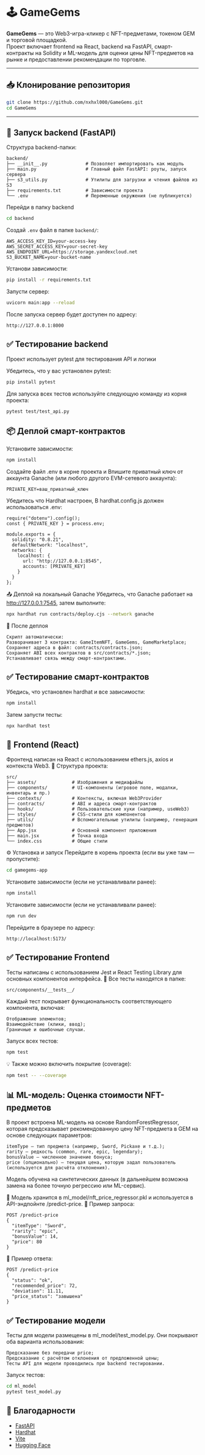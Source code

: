 # 🕹️ GameGems

**GameGems** — это Web3-игра-кликер с NFT-предметами, токеном GEM и торговой площадкой.  
Проект включает frontend на React, backend на FastAPI, смарт-контракты на Solidity и ML-модель для оценки цены NFT-предметов на рынке и предоставлении рекомендации по торговле.

---

## 📥 Клонирование репозитория

```bash
git clone https://github.com/nxhxl000/GameGems.git
cd GameGems
```

---

## 🚀 Запуск backend (FastAPI)

Структура backend-папки:
```
backend/
├── __init__.py              # Позволяет импортировать как модуль
├── main.py                  # Главный файл FastAPI: роуты, запуск сервера
├── s3_utils.py              # Утилиты для загрузки и чтения файлов из S3
├── requirements.txt         # Зависимости проекта
└── .env                     # Переменные окружения (не публикуется)
```


Перейди в папку backend
```bash
cd backend
```

Создай `.env` файл в папке `backend/`:

```env
AWS_ACCESS_KEY_ID=your-access-key
AWS_SECRET_ACCESS_KEY=your-secret-key
AWS_ENDPOINT_URL=https://storage.yandexcloud.net
S3_BUCKET_NAME=your-bucket-name
```

Установи зависимости:

```bash
pip install -r requirements.txt
```

Запусти сервер:

```bash
uvicorn main:app --reload
```

После запуска сервер будет доступен по адресу:
```
http://127.0.0.1:8000
```
## ✅ Тестирование backend

Проект использует pytest для тестирования API и логики

Убедитесь, что у вас установлен pytest:
```bash
pip install pytest
```

Для запуска всех тестов используйте следующую команду из корня проекта:

```bash
pytest test/test_api.py
```

## 📦 Деплой смарт-контрактов

Установите зависимости:
```bash
npm install
```
Создайте файл .env в корне проекта и Впишите приватный ключ от аккаунта Ganache (или любого другого EVM-сетевого аккаунта):
```
PRIVATE_KEY=ваш_приватный_ключ
```

Убедитесь что Hardhat настроен, В hardhat.config.js должен использоваться .env:

```
require("dotenv").config();
const { PRIVATE_KEY } = process.env;

module.exports = {
  solidity: "0.8.21",
  defaultNetwork: "localhost",
  networks: {
    localhost: {
      url: "http://127.0.0.1:8545",
      accounts: [PRIVATE_KEY]
    }
  }
};
```
📤 Деплой на локальный Ganache
  Убедитесь, что Ganache работает на http://127.0.0.1:7545, затем выполните:
```bash
npx hardhat run contracts/deploy.cjs --network ganache
```
📁 После деплоя
```
Скрипт автоматически:
Разворачивает 3 контракта: GameItemNFT, GameGems, GameMarketplace;
Сохраняет адреса в файл: contracts/contracts.json;
Сохраняет ABI всех контрактов в src/contracts/*.json;
Устанавливает связь между смарт-контрактами.
```
## ✅ Тестирование смарт-контрактов
Убедись, что установлен hardhat и все зависимости:
```bash
npm install
```
Затем запусти тесты:
```bash
npx hardhat test
```

## 🧩 Frontend (React)
Фронтенд написан на React с использованием ethers.js, axios и контекста Web3.
📁 Структура проекта:
```
src/
├── assets/             # Изображения и медиафайлы
├── components/         # UI-компоненты (игровое поле, модалки, инвентарь и пр.)
├── contexts/           # Контексты, включая Web3Provider
├── contracts/          # ABI и адреса смарт-контрактов
├── hooks/              # Пользовательские хуки (например, useWeb3)
├── styles/             # CSS-стили для компонентов
├── utils/              # Вспомогательные утилиты (например, генерация предметов)
├── App.jsx             # Основной компонент приложения
├── main.jsx            # Точка входа
└── index.css           # Общие стили
```
⚙️ Установка и запуск
Перейдите в корень проекта (если вы уже там — пропустите):
```bash
cd gamegems-app
```
Установите зависимости (если не устанавливали ранее):
```bash
npm install
```
Установите зависимости (если не устанавливали ранее):
```bash
npm run dev
```
Перейдите в браузере по адресу:
```
http://localhost:5173/
```
## ✅ Тестирование Frontend 
Тесты написаны с использованием Jest и React Testing Library для основных компонентов интерфейса.
📁 Все тесты находятся в папке:
```
src/components/__tests__/
```
Каждый тест покрывает функциональность соответствующего компонента, включая:
```
Отображение элементов;
Взаимодействие (клики, ввод);
Граничные и ошибочные случаи.
```
Запуск всех тестов:
```bash
npm test
```
💡 Также можно включить покрытие (coverage):
```bash
npm test -- --coverage
```
## 📊 ML-модель: Оценка стоимости NFT-предметов
В проект встроена ML-модель на основе RandomForestRegressor, которая предсказывает рекомендованную цену NFT-предмета в GEM на основе следующих параметров:
```
itemType — тип предмета (например, Sword, Pickaxe и т.д.);
rarity — редкость (common, rare, epic, legendary);
bonusValue — численное значение бонуса;
price (опционально) — текущая цена, которую задал пользователь (используется для расчёта отклонения).
```
Модель обучена на синтетических данных (в дальнейшем возможна замена на более точную регрессию или ML-сервис).

📁 Модель хранится в ml_model/nft_price_regressor.pkl и используется в API-эндпойнте /predict-price.
🔬 Пример запроса:
```
POST /predict-price
{
  "itemType": "Sword",
  "rarity": "epic",
  "bonusValue": 14,
  "price": 80
}
```
🔁 Пример ответа:
```
POST /predict-price
{
  "status": "ok",
  "recommended_price": 72,
  "deviation": 11.11,
  "price_status": "завышена"
}
```
## ✅ Тестирование модели
Тесты для модели размещены в ml_model/test_model.py. Они покрывают оба варианта использования:
```
Предсказание без передачи price;
Предсказание с расчётом отклонения от предложенной цены;
Тесты API для модели проводились при backend тестировании. 
```
Запуск тестов:
```bash
cd ml_model
pytest test_model.py
```

## 🤝 Благодарности

- [FastAPI](https://fastapi.tiangolo.com/)
- [Hardhat](https://hardhat.org/)
- [Vite](https://vitejs.dev/)
- [Hugging Face](https://huggingface.co/)


